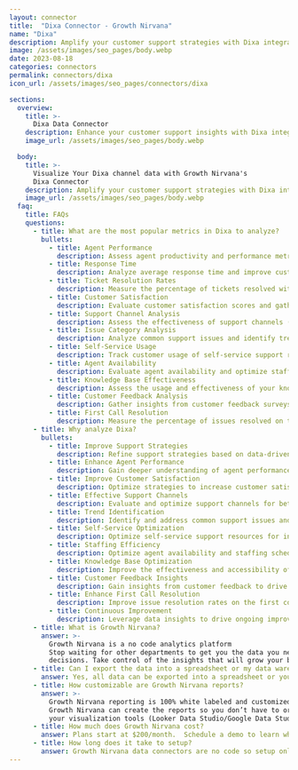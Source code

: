 ```yaml
---
layout: connector
title:  "Dixa Connector - Growth Nirvana"
name: "Dixa"
description: Amplify your customer support strategies with Dixa integration, gaining actionable insights from customer data analysis.
image: /assets/images/seo_pages/body.webp
date: 2023-08-18
categories: connectors
permalink: connectors/dixa
icon_url: /assets/images/seo_pages/connectors/dixa

sections:
  overview:
    title: >-
      Dixa Data Connector
    description: Enhance your customer support insights with Dixa integration. Seamlessly merge customer data, unlocking insights that shape support strategies, agent performance, and operational excellence.
    image_url: /assets/images/seo_pages/body.webp

  body:
    title: >-
      Visualize Your Dixa channel data with Growth Nirvana's
      Dixa Connector
    description: Amplify your customer support strategies with Dixa integration, gaining actionable insights from customer data analysis.
    image_url: /assets/images/seo_pages/body.webp
  faq:
    title: FAQs
    questions:
      - title: What are the most popular metrics in Dixa to analyze?
        bullets:
          - title: Agent Performance
            description: Assess agent productivity and performance metrics.
          - title: Response Time
            description: Analyze average response time and improve customer satisfaction.
          - title: Ticket Resolution Rates
            description: Measure the percentage of tickets resolved within SLA.
          - title: Customer Satisfaction
            description: Evaluate customer satisfaction scores and gather feedback.
          - title: Support Channel Analysis
            description: Assess the effectiveness of support channels (e.g., phone, email, chat).
          - title: Issue Category Analysis
            description: Analyze common support issues and identify trends.
          - title: Self-Service Usage
            description: Track customer usage of self-service support resources.
          - title: Agent Availability
            description: Evaluate agent availability and optimize staffing schedules.
          - title: Knowledge Base Effectiveness
            description: Assess the usage and effectiveness of your knowledge base.
          - title: Customer Feedback Analysis
            description: Gather insights from customer feedback surveys and sentiment analysis.
          - title: First Call Resolution
            description: Measure the percentage of issues resolved on the first contact.
      - title: Why analyze Dixa?
        bullets:
          - title: Improve Support Strategies
            description: Refine support strategies based on data-driven insights.
          - title: Enhance Agent Performance
            description: Gain deeper understanding of agent performance and optimize training.
          - title: Improve Customer Satisfaction
            description: Optimize strategies to increase customer satisfaction and loyalty.
          - title: Effective Support Channels
            description: Evaluate and optimize support channels for better customer experiences.
          - title: Trend Identification
            description: Identify and address common support issues and emerging trends.
          - title: Self-Service Optimization
            description: Optimize self-service support resources for increased customer usage.
          - title: Staffing Efficiency
            description: Optimize agent availability and staffing schedules for high efficiency.
          - title: Knowledge Base Optimization
            description: Improve the effectiveness and accessibility of your knowledge base.
          - title: Customer Feedback Insights
            description: Gain insights from customer feedback to drive improvements and innovation.
          - title: Enhance First Call Resolution
            description: Improve issue resolution rates on the first contact, reducing escalations.
          - title: Continuous Improvement
            description: Leverage data insights to drive ongoing improvement in support operations.
      - title: What is Growth Nirvana?
        answer: >-
          Growth Nirvana is a no code analytics platform 
          Stop waiting for other departments to get you the data you need to make critical business 
          decisions. Take control of the insights that will grow your business.
      - title: Can I export the data into a spreadsheet or my data warehouse?
        answer: Yes, all data can be exported into a spreadsheet or your data warehouse (Google BigQuery, AWS, Snowflake, Azure, etc)
      - title: How customizable are Growth Nirvana reports?
        answer: >-
          Growth Nirvana reporting is 100% white labeled and customized to your specifications.
          Growth Nirvana can create the reports so you don’t have to or you can connect
          your visualization tools (Looker Data Studio/Google Data Studio, Tableau, PowerBI, etc) to Growth Nirvana.
      - title: How much does Growth Nirvana cost?
        answer: Plans start at $200/month.  Schedule a demo to learn what plan is best for you.
      - title: How long does it take to setup?
        answer: Growth Nirvana data connectors are no code so setup only requires a few clicks.
---
```

